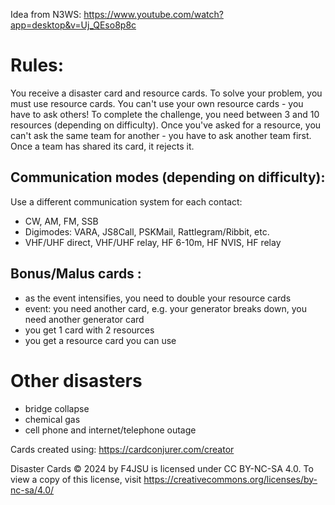 Idea from N3WS: https://www.youtube.com/watch?app=desktop&v=Uj_QEso8p8c

# Rules:
You receive a disaster card and resource cards.
To solve your problem, you must use resource cards.
You can't use your own resource cards - you have to ask others!
To complete the challenge, you need between 3 and 10 resources (depending on difficulty).
Once you've asked for a resource, you can't ask the same team for another - you have to ask another team first.
Once a team has shared its card, it rejects it.

## Communication modes (depending on difficulty):
Use a different communication system for each contact:
- CW, AM, FM, SSB
- Digimodes: VARA, JS8Call, PSKMail, Rattlegram/Ribbit, etc.
- VHF/UHF direct, VHF/UHF relay, HF 6-10m, HF NVIS, HF relay

## Bonus/Malus cards :
- as the event intensifies, you need to double your resource cards
- event: you need another card, e.g. your generator breaks down, you need another generator card
- you get 1 card with 2 resources
- you get a resource card you can use

# Other disasters
- bridge collapse
- chemical gas
- cell phone and internet/telephone outage


Cards created using: https://cardconjurer.com/creator

Disaster Cards © 2024 by F4JSU is licensed under CC BY-NC-SA 4.0. To view a copy of this license, visit https://creativecommons.org/licenses/by-nc-sa/4.0/
